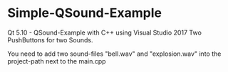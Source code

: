 # Simple-QSound-Example
Qt 5.10 - QSound-Example with C++ using Visual Studio 2017 
Two PushButtons for two Sounds.

You need to add two sound-files "bell.wav" and "explosion.wav" into the project-path next to the main.cpp
